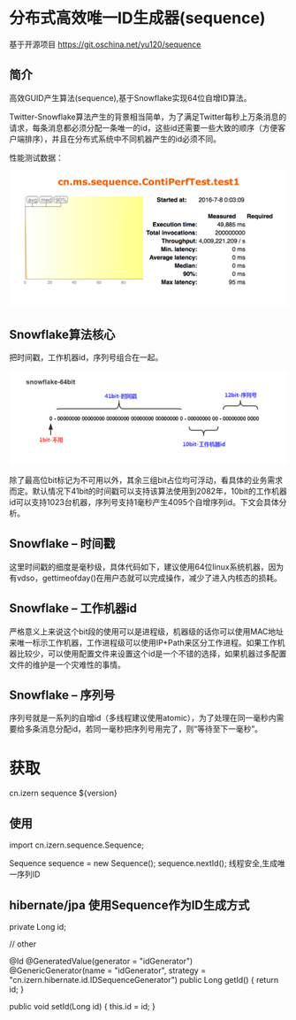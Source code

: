 # 分布式高效唯一ID生成器(sequence)


基于开源项目 https://git.oschina.net/yu120/sequence


## 简介
高效GUID产生算法(sequence),基于Snowflake实现64位自增ID算法。

Twitter-Snowflake算法产生的背景相当简单，为了满足Twitter每秒上万条消息的请求，每条消息都必须分配一条唯一的id，这些id还需要一些大致的顺序（方便客户端排序），并且在分布式系统中不同机器产生的id必须不同。

性能测试数据：

![性能测试结果](docs/perf.png)

## Snowflake算法核心
把时间戳，工作机器id，序列号组合在一起。

![Snowflake算法核心](docs/snowflake-64bit.jpg)

除了最高位bit标记为不可用以外，其余三组bit占位均可浮动，看具体的业务需求而定。默认情况下41bit的时间戳可以支持该算法使用到2082年，10bit的工作机器id可以支持1023台机器，序列号支持1毫秒产生4095个自增序列id。下文会具体分析。

## Snowflake – 时间戳
这里时间戳的细度是毫秒级，具体代码如下，建议使用64位linux系统机器，因为有vdso，gettimeofday()在用户态就可以完成操作，减少了进入内核态的损耗。

## Snowflake – 工作机器id
严格意义上来说这个bit段的使用可以是进程级，机器级的话你可以使用MAC地址来唯一标示工作机器，工作进程级可以使用IP+Path来区分工作进程。如果工作机器比较少，可以使用配置文件来设置这个id是一个不错的选择，如果机器过多配置文件的维护是一个灾难性的事情。

## Snowflake – 序列号
序列号就是一系列的自增id（多线程建议使用atomic），为了处理在同一毫秒内需要给多条消息分配id，若同一毫秒把序列号用完了，则“等待至下一毫秒”。

# 获取

<dependency>
	<groupId>cn.izern</groupId>
	<artifactId>sequence</artifactId>
	<version>${version}</version>
</dependency>

## 使用
import cn.izern.sequence.Sequence;

Sequence sequence = new Sequence();
sequence.nextId();
线程安全,生成唯一序列ID

## hibernate/jpa 使用Sequence作为ID生成方式

private Long id;
	
// other 

@Id
@GeneratedValue(generator = "idGenerator")
@GenericGenerator(name = "idGenerator", strategy = "cn.izern.hibernate.id.IDSequenceGenerator")
public Long getId() {
	return id;
}

public void setId(Long id) {
	this.id = id;
}
